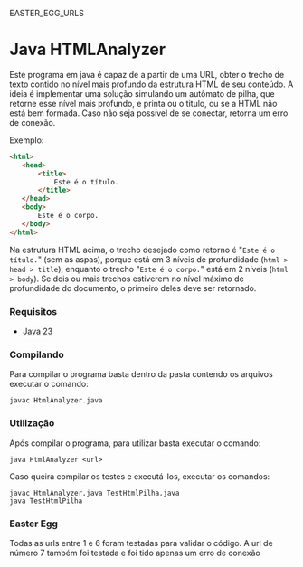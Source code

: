 EASTER_EGG_URLS

# Java HTMLAnalyzer

Este programa em java é capaz de a partir de uma URL, obter o trecho de texto contido no nível mais profundo da estrutura HTML de seu conteúdo. A ideia é implementar uma solução simulando um autômato de pilha, que retorne esse nível mais profundo, e printa ou o titulo, ou se a HTML não está bem formada. Caso não seja possível de se conectar, retorna um erro de conexão.

Exemplo: 

```html
<html>
   <head>
       <title>
           Este é o título.
       </title>
   </head>
   <body>
       Este é o corpo.
   </body>
</html>
```
Na estrutura HTML acima, o trecho desejado como retorno é "`Este é o título.`" (sem as aspas), porque está em 3 níveis de profundidade (`html > head > title`), enquanto o trecho "`Este é o corpo.`" está em 2 níveis (`html > body`). Se dois ou mais trechos estiverem no nível máximo de profundidade do documento, o primeiro deles deve ser retornado.


### Requisitos

- [Java 23](https://www.oracle.com/java/technologies/downloads/)

### Compilando

Para compilar o programa basta dentro da pasta contendo os arquivos executar o comando:

``` shell
javac HtmlAnalyzer.java
```

### Utilização

Após compilar o programa, para utilizar basta executar o comando:

``` shell
java HtmlAnalyzer <url>
```

Caso queira compilar os testes e executá-los, executar os comandos:
``` shell
javac HtmlAnalyzer.java TestHtmlPilha.java
java TestHtmlPilha
```

### Easter Egg

Todas as urls entre 1 e 6 foram testadas para validar o código. A url de número 7 também foi testada e foi tido apenas um erro de conexão

